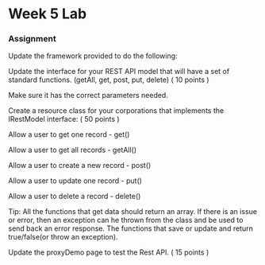 # Week 5 Lab

### Assignment

Update the framework provided to do the following:

Update the interface for your REST API model that will have a set of standard functions.  (getAll, get, post, put, delete) ( 10 points )

Make sure it has the correct parameters needed.

Create a resource class for your corporations that implements the IRestModel interface: ( 50 points )

Allow a user to get one record - get()

Allow a user to get all records - getAll()

Allow a user to create a new record - post()

Allow a user to update one record - put()

Allow a user to delete a record - delete()

Tip: All the functions that get data should return an array.  If there is an issue or error, then an exception can he thrown from the class and be used to send back an error response. The functions that save or update and return true/false(or throw an exception).

 

Update the proxyDemo page to test the Rest API. ( 15 points ) 